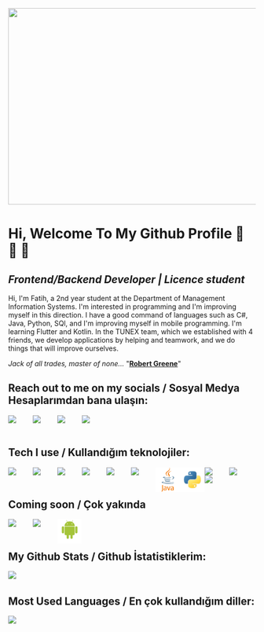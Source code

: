 <img src="https://media3.giphy.com/media/3oEdvbRHem1psqd7a0/giphy.gif?cid=ecf05e47w4bf85frjbpszcxmwkqnoip0eaqwe11nxqsoldxx&rid=giphy.gif&ct=g" width="850" height="400" >

<h1><b> Hi, Welcome To My Github Profile 👋 👋 👋</b></h1>

<h2><i>Frontend/Backend Developer | Licence student</i></h2>

<p>
Hi, I'm Fatih, a 2nd year student at the Department of Management Information Systems. I'm interested in programming and I'm improving myself in this direction. I have a good command of languages such as C#, Java, Python, SQl, and I'm improving myself in mobile programming. I'm learning Flutter and Kotlin. In the TUNEX team, which we established with 4 friends, we develop applications by helping and teamwork, and we do things that will improve ourselves.
</p>

<p><em> Jack of all trades, master of none... </em>"<b><ins>Robert Greene</ins></b>"</p>

<h2><b>Reach out to me on my socials / Sosyal Medya Hesaplarımdan bana ulaşın:</b></h2>

[<img width="50" src="https://cdn-icons.flaticon.com/png/512/3938/premium/3938026.png?token=exp=1659680096~hmac=f336f56cb95fd7ad7541cb5a0916f0ac" align=left />][Youtube]

[<img width="50" src="https://cdn-icons.flaticon.com/png/512/2504/premium/2504947.png?token=exp=1659680157~hmac=fbb69bd1c98c0f259c29ae6982061faa" align=left />][Twitter]

[<img width="50" src="https://cdn-icons.flaticon.com/png/512/2504/premium/2504923.png?token=exp=1659680206~hmac=6e221e88e44521938c91711a79e572e7" align=left />][LinkedIn]

[<img width="50" src="https://cdn-icons-png.flaticon.com/512/1409/1409946.png" align=left />][Instagram]

[youtube]:https://www.youtube.com/channel/UCL1zbUNW_z8f_qKCxrz4KYg
[twitter]:https://twitter.com/yaafatii
[linkedin]:https://www.linkedin.com/in/fatih-t%C3%BCn-51b050228/
[instagram]:https://www.instagram.com/tunfatih/?hl=tr

<br></br>

<h2><b>Tech I use / Kullandığım teknolojiler:</b></h2>

<img align="left" src="https://raw.githubusercontent.com/danielcranney/readme-generator/main/public/icons/skills/html5-colored.svg" width="50">
<img align="left" src="https://raw.githubusercontent.com/danielcranney/readme-generator/main/public/icons/skills/css3-colored.svg" width="50">
<img align="left" src="https://raw.githubusercontent.com/danielcranney/readme-generator/main/public/icons/skills/javascript-colored.svg" width="50">
<img align="left" src="https://raw.githubusercontent.com/danielcranney/readme-generator/main/public/icons/skills/csharp-colored.svg" width="50">
<img align="left" src="https://raw.githubusercontent.com/danielcranney/readme-generator/main/public/icons/skills/mysql-colored.svg" width="50">
<img align="left" src="https://cdn-icons-png.flaticon.com/512/2772/2772128.png" width="50">
<img align="left" src="https://raw.githubusercontent.com/github/explore/5b3600551e122a3277c2c5368af2ad5725ffa9a1/topics/java/java.png" width="50">
<img align="left" src="https://raw.githubusercontent.com/github/explore/80688e429a7d4ef2fca1e82350fe8e3517d3494d/topics/python/python.png" width="50">
<img align="left" src="https://raw.githubusercontent.com/danielcranney/readme-generator/main/public/icons/skills/photoshop-colored.svg" width="50">
<img align="left" src="https://raw.githubusercontent.com/danielcranney/readme-generator/main/public/icons/skills/illustrator-colored.svg" width="50">
<img align="left" src="https://raw.githubusercontent.com/danielcranney/readme-generator/main/public/icons/skills/premierepro-colored.svg" width="50">

<br></br>

<h2><b> Coming soon / Çok yakında </b></h2>

<img align="left" src="https://raw.githubusercontent.com/danielcranney/readme-generator/main/public/icons/skills/flutter-colored.svg" width="50">
<img align="left" src="https://camo.githubusercontent.com/76ae44a94388e048be2d8f5730d221c844f291162e6c5cdd632b1623a1b859f8/68747470733a2f2f7777772e766563746f726c6f676f2e7a6f6e652f6c6f676f732f6b6f746c696e6c616e672f6b6f746c696e6c616e672d69636f6e2e737667" width="50">
<img align="left" src="https://raw.githubusercontent.com/devicons/devicon/master/icons/android/android-original-wordmark.svg" width="50">

<br></br>

<h2><b> My Github Stats / Github İstatistiklerim: </b></h2>
<img src = "https://github-readme-stats.vercel.app/api?username=Lamartune&theme=radical&show_icons=true" >


<h2><b> Most Used Languages / En çok kullandığım diller: </b></h2>
<img src = "https://github-readme-stats.vercel.app/api/top-langs/?username=Lamartune&layout=compact" >
